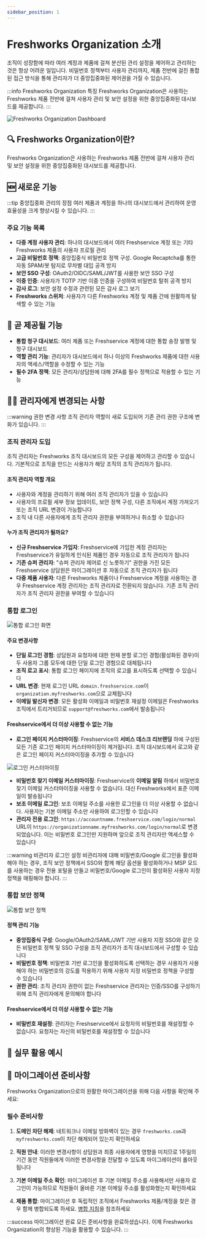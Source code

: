 ```yaml
---
sidebar_position: 1
---
```


# Freshworks Organization 소개

조직이 성장함에 따라 여러 계정과 제품에 걸쳐 분산된 관리 설정을 제어하고 관리하는 것은 항상 어려운 일입니다. 비밀번호 정책부터 사용자 관리까지, 제품 전반에 걸친 통합된 접근 방식을 통해 관리자가 더 중앙집중화된 제어권을 가질 수 있습니다.

:::info Freshworks Organization 특징
Freshworks Organization은 사용하는 Freshworks 제품 전반에 걸쳐 사용자 관리 및 보안 설정을 위한 중앙집중화된 대시보드를 제공합니다.
:::

![Freshworks Organization Dashboard](https://s3.amazonaws.com/cdn.freshdesk.com/data/helpdesk/attachments/production/50001731539/original/x6bIUzA_QpSt8tURgSDrfvHcespBYUD8jw.jpg?1600148749)

## 🔍 Freshworks Organization이란?

Freshworks Organization은 사용하는 Freshworks 제품 전반에 걸쳐 사용자 관리 및 보안 설정을 위한 중앙집중화된 대시보드를 제공합니다.

## 🆕 새로운 기능

:::tip 중앙집중화 관리의 장점
여러 제품과 계정을 하나의 대시보드에서 관리하여 운영 효율성을 크게 향상시킬 수 있습니다.
:::

### 주요 기능 목록

- **다중 계정 사용자 관리**: 하나의 대시보드에서 여러 Freshservice 계정 또는 기타 Freshworks 제품의 사용자 프로필 관리
- **고급 비밀번호 정책**: 중앙집중식 비밀번호 정책 구성. Google Recaptcha를 통한 자동 SPAM/봇 탐지로 무차별 대입 공격 방지
- **보안 SSO 구성**: OAuth2/OIDC/SAML/JWT를 사용한 보안 SSO 구성 
- **이중 인증**: 사용자가 TOTP 기반 이중 인증을 구성하여 비밀번호 탈취 공격 방지
- **감사 로그**: 보안 설정 수정과 관련된 모든 감사 로그 보기
- **Freshworks 스위처**: 사용자가 다른 Freshworks 계정 및 제품 간에 원활하게 탐색할 수 있는 기능

## 🔮 곧 제공될 기능

- **통합 청구 대시보드**: 여러 제품 또는 Freshservice 계정에 대한 통합 송장 발행 및 청구 대시보드
- **역할 관리 기능**: 관리자가 대시보드에서 하나 이상의 Freshworks 제품에 대한 사용자의 액세스/역할을 수정할 수 있는 기능
- **필수 2FA 정책**: 모든 관리자/상담원에 대해 2FA를 필수 정책으로 적용할 수 있는 기능

## 👨‍💼 관리자에게 변경되는 사항

:::warning 권한 변경 사항
조직 관리자 역할이 새로 도입되어 기존 관리 권한 구조에 변화가 있습니다.
:::

### 조직 관리자 도입

조직 관리자는 Freshworks 조직 대시보드의 모든 구성을 제어하고 관리할 수 있습니다. 기본적으로 조직을 만드는 사용자가 해당 조직의 조직 관리자가 됩니다.

#### 조직 관리자 역할 개요

- 사용자와 계정을 관리하기 위해 여러 조직 관리자가 있을 수 있습니다
- 사용자의 프로필 세부 정보 업데이트, 보안 정책 구성, 다른 조직에서 계정 가져오기 또는 조직 URL 변경이 가능합니다
- 조직 내 다른 사용자에게 조직 관리자 권한을 부여하거나 취소할 수 있습니다

#### 누가 조직 관리자가 될까요?

- **신규 Freshservice 가입자**: Freshservice에 가입한 계정 관리자는 Freshservice가 유일하게 인식된 제품인 경우 자동으로 조직 관리자가 됩니다
- **기존 슈퍼 관리자**: "슈퍼 관리자 제어로 신 노릇하기" 권한을 가진 모든 Freshservice 상담원은 마이그레이션 후 자동으로 조직 관리자가 됩니다
- **다중 제품 사용자**: 다른 Freshworks 제품이나 Freshservice 계정을 사용하는 경우 Freshservice 계정 관리자는 조직 관리자로 전환되지 않습니다. 기존 조직 관리자가 조직 관리자 권한을 부여할 수 있습니다

### 통합 로그인

![통합 로그인 화면](https://s3.amazonaws.com/cdn.freshdesk.com/data/helpdesk/attachments/production/50001731616/original/5XEVRJL7Ophx8B02E_0i4vSHwxnOjNb6Vw.png?1600149553)

#### 주요 변경사항

- **단일 로그인 경험**: 상담원과 요청자에 대한 현재 분할 로그인 경험(활성화된 경우)이 두 사용자 그룹 모두에 대한 단일 로그인 경험으로 대체됩니다
- **조직 로고 표시**: 통합 로그인 페이지에 조직의 로고를 표시하도록 선택할 수 있습니다
- **URL 변경**: 현재 로그인 URL `domain.freshservice.com`이 `organization.myfreshworks.com`으로 교체됩니다
- **이메일 발신자 변경**: 모든 활성화 이메일과 비밀번호 재설정 이메일은 Freshworks 조직에서 트리거되므로 `support@freshworks.com`에서 발송됩니다

#### Freshservice에서 더 이상 사용할 수 없는 기능

- **로그인 페이지 커스터마이징**: Freshservice의 **서비스 데스크 리브랜딩** 하에 구성된 모든 기존 로그인 페이지 커스터마이징이 제거됩니다. 조직 대시보드에서 로고와 같은 로그인 페이지 커스터마이징을 추가할 수 있습니다

![로그인 커스터마이징](https://s3.amazonaws.com/cdn.freshdesk.com/data/helpdesk/attachments/production/50001731699/original/zogerk7VtKnfd99DZC_XatmtbN8_h540Tw.png?1600150561)

- **비밀번호 찾기 이메일 커스터마이징**: Freshservice의 **이메일 알림** 하에서 비밀번호 찾기 이메일 커스터마이징을 사용할 수 없습니다. 대신 Freshworks에서 표준 이메일이 발송됩니다
- **보조 이메일 로그인**: 보조 이메일 주소를 사용한 로그인을 더 이상 사용할 수 없습니다. 사용자는 기본 이메일 주소만 사용하여 로그인할 수 있습니다
- **관리자 전용 로그인**: `https://accountname.freshservice.com/login/normal` URL이 `https://organizationname.myfreshworks.com/login/normal`로 변경되었습니다. 이는 비밀번호 로그인만 지원하며 앞으로 조직 관리자만 액세스할 수 있습니다

:::warning 비관리자 로그인 설정
비관리자에 대해 비밀번호/Google 로그인을 활성화해야 하는 경우, 조직 보안 정책에서 SSO와 함께 해당 옵션을 활성화하거나 MSP 모드를 사용하는 경우 전용 포털을 만들고 비밀번호/Google 로그인이 활성화된 사용자 지정 정책을 매핑해야 합니다.
:::

### 통합 보안 정책

![통합 보안 정책](https://s3.amazonaws.com/cdn.freshdesk.com/data/helpdesk/attachments/production/50001731717/original/_0D4-VSw_bWqnlWXTORcX5OjLq2CPkQMuQ.png?1600150699)

#### 정책 관리 기능

- **중앙집중식 구성**: Google/OAuth2/SAML/JWT 기반 사용자 지정 SSO와 같은 모든 비밀번호 정책 및 SSO 구성을 조직 관리자가 조직 대시보드에서 구성할 수 있습니다
- **비밀번호 정책**: 비밀번호 기반 로그인을 활성화하도록 선택하는 경우 사용자가 사용해야 하는 비밀번호의 강도를 적용하기 위해 사용자 지정 비밀번호 정책을 구성할 수 있습니다
- **권한 관리**: 조직 관리자 권한이 없는 Freshservice 관리자는 인증/SSO를 구성하기 위해 조직 관리자에게 문의해야 합니다

#### Freshservice에서 더 이상 사용할 수 없는 기능

- **비밀번호 재설정**: 관리자는 Freshservice에서 요청자의 비밀번호를 재설정할 수 없습니다. 요청자는 자신의 비밀번호를 재설정할 수 있습니다

## 🏢 실무 활용 예시

## 🔧 마이그레이션 준비사항

Freshworks Organization으로의 원활한 마이그레이션을 위해 다음 사항을 확인해 주세요:

### 필수 준비사항

1. **도메인 차단 해제**: 네트워크나 이메일 방화벽이 있는 경우 `freshworks.com`과 `myfreshworks.com`이 차단 해제되어 있는지 확인하세요

2. **직원 안내**: 이러한 변경사항이 상담원과 최종 사용자에게 영향을 미치므로 1주일의 기간 동안 직원들에게 이러한 변경사항을 전달할 수 있도록 마이그레이션이 롤아웃됩니다

3. **기본 이메일 주소 확인**: 마이그레이션 후 기본 이메일 주소를 사용해서만 사용자 로그인이 가능하므로 직원들이 올바른 기본 이메일 주소를 활성화했는지 확인하세요

4. **제품 통합**: 마이그레이션 후 독립적인 조직에서 Freshworks 제품/계정을 찾은 경우 함께 병합되도록 하세요. [병합 지침](https://support.freshworks.com/support/solutions/articles/50000002805-what-happens-when-i-request-to-import-an-account-from-another-organization-)을 참조하세요

:::success 마이그레이션 완료
모든 준비사항을 완료하셨습니다. 이제 Freshworks Organization의 향상된 기능을 활용할 수 있습니다.
:::